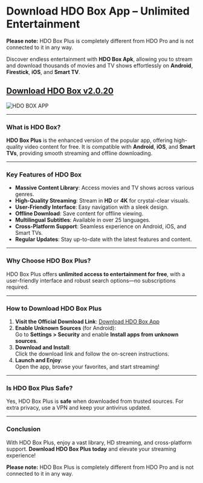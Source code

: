 # Download HDO Box App – Unlimited Entertainment

**Please note:** HDO Box Plus is completely different from HDO Pro and is not connected to it in any way.

Discover endless entertainment with **HDO Box Apk**, allowing you to stream and download thousands of movies and TV shows effortlessly on **Android**, **Firestick**, **iOS**, and **Smart TV**.

## [Download HDO Box v2.0.20](https://hdoboxplus.com/)

![HDO BOX APP](https://hdoboxplus.com/wp-content/uploads/2024/12/hdoboxapp.png)

---

### What is HDO Box?

**HDO Box Plus** is the enhanced version of the popular app, offering high-quality video content for free. It is compatible with **Android**, **iOS**, and **Smart TVs**, providing smooth streaming and offline downloading.

---

### Key Features of HDO Box

- **Massive Content Library**: Access movies and TV shows across various genres.
- **High-Quality Streaming**: Stream in **HD** or **4K** for crystal-clear visuals.
- **User-Friendly Interface**: Easy navigation with a sleek design.
- **Offline Download**: Save content for offline viewing.
- **Multilingual Subtitles**: Available in over 25 languages.
- **Cross-Platform Support**: Seamless experience on Android, iOS, and Smart TVs.
- **Regular Updates**: Stay up-to-date with the latest features and content.

---

### Why Choose HDO Box Plus?

HDO Box Plus offers **unlimited access to entertainment for free**, with a user-friendly interface and robust search options—no subscriptions required.

---

### How to Download HDO Box Plus

1. **Visit the Official Download Link**: [Download HDO Box App](https://hdoboxplus.com/)
2. **Enable Unknown Sources** (for Android):  
   Go to **Settings > Security** and enable **Install apps from unknown sources**.
3. **Download and Install**:  
   Click the download link and follow the on-screen instructions.
4. **Launch and Enjoy**:  
   Open the app, browse your favorites, and start streaming!

---

### Is HDO Box Plus Safe?

Yes, HDO Box Plus is **safe** when downloaded from trusted sources. For extra privacy, use a VPN and keep your antivirus updated.

---

### Conclusion

With HDO Box Plus, enjoy a vast library, HD streaming, and cross-platform support. **Download HDO Box Plus today** and elevate your streaming experience!

**Please note:** HDO Box Plus is completely different from HDO Pro and is not connected to it in any way.
